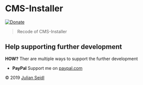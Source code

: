 # CMS-Installer
[![Donate](https://img.shields.io/badge/Donate-PayPal-green.svg)](https://www.paypal.me/jseidlAT/10)
> Recode of CMS-Installer

## Help supporting further development

**HOW?** Ther are multiple ways to support the further development
- **PayPal** Support me on [paypal.com](https://www.paypal.me/jseidlAT)

&copy; 2019 [Julian Seidl](https://www.jseidl.at)
